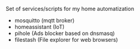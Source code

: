 Set of services/scripts for my home automatization

* mosquitto (mqtt broker)
* homeassistant (IoT)
* pihole (Ads blocker based on dnsmasq)
* filestash (File explorer for web browsers)
